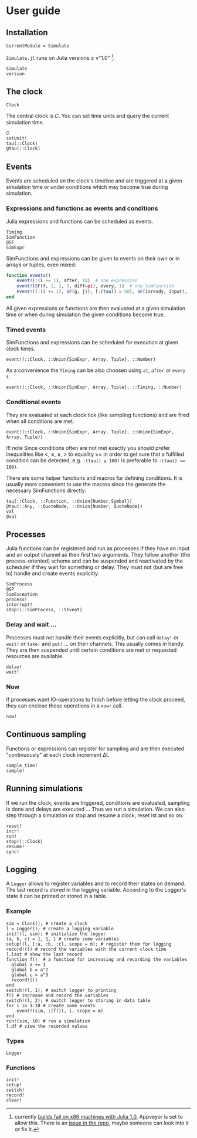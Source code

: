 # User guide

## Installation

```@meta
CurrentModule = Simulate
```

`Simulate.jl` runs on Julia versions ≥ v"1.0" [^1].

```@docs
Simulate
version
```

## The clock

```@docs
Clock
```

The central clock  is 𝐶. You can set time units and query the current simulation time.

```@docs
𝐶
setUnit!
tau(::Clock)
@tau(::Clock)
```

## Events

Events are scheduled on the clock's timeline and are triggered at a given simulation time or under conditions which may become true during simulation.

### Expressions and functions as events and conditions

Julia expressions and functions can be scheduled as events.

```@docs
Timing
SimFunction
@SF
SimExpr
```

SimFunctions and expressions can be given to events on their own or in arrays or tuples, even mixed:

```julia
function events()
    event!(:(i += 1), after, 10)  # one expression
    event!(SF(f, 1, 2, 3, diff=pi), every, 1)  # one SimFunction
    event!((:(i += 1), SF(g, j)), [:(tau() ≥ 50), SF(isready, input), :(a ≤ 10)]) # two SimExpr under three conditions
end
```

All given expressions or functions are then evaluated at a given simulation time or when during simulation the given conditions become true.

### Timed events

SimFunctions and expressions can be scheduled for execution at given clock times.

```@docs
event!(::Clock, ::Union{SimExpr, Array, Tuple}, ::Number)
```

As a convenience the `Timing` can be also choosen using `at`, `after` or `every` `t`.

```@docs
event!(::Clock, ::Union{SimExpr, Array, Tuple}, ::Timing, ::Number)
```

### Conditional events

They are evaluated at each clock tick (like sampling functions) and are fired when all conditions are met.

```@docs
event!(::Clock, ::Union{SimExpr, Array, Tuple}, ::Union{SimExpr, Array, Tuple})
```

!!! note
    Since conditions often are not met exactly you should prefer inequalities like <, ≤, ≥, > to equality == in order to get sure that a fulfilled condition can be detected, e.g. ``:(tau() ≥ 100)`` is preferable to ``:(tau() == 100)``.

There are some helper functions and macros for defining conditions. It is usually
more convenient to use the macros since the generate the necessary SimFunctions
directly:

```@docs
tau(::Clock, ::Function, ::Union{Number,Symbol})
@tau(::Any, ::QuoteNode, ::Union{Number, QuoteNode})
val
@val
```

## Processes

Julia functions can be registered and run as processes if they have an input and an output channel as their first two arguments. They follow another (the process-oriented) scheme and can be suspended and reactivated by the scheduler if they wait for something or delay. They must not (but are free to) handle and create events explicitly.

```@docs
SimProcess
@SP
SimException
process!
interrupt!
stop!(::SimProcess, ::SEvent)
```

### Delay and wait …

Processes must not handle their events explicitly, but can call `delay!` or `wait!` or `take!` and `put!` … on their channels. This usually comes in handy. They are then suspended until certain conditions are met or requested resources are available.

```@docs
delay!
wait!
```

### Now

If processes want IO-operations to finish before letting the clock proceed, they can enclose those operations in a `now!` call.

```@docs
now!
```

## Continuous sampling

Functions or expressions can register for sampling and are then executed "continuously" at each clock increment Δt.

```@docs
sample_time!
sample!
```

## Running simulations

If we run the clock, events are triggered, conditions are evaluated, sampling is done and delays are executed … Thus we run a simulation. We can also step through a simulation or stop and resume a clock, reset ist and so on.

```@docs
reset!
incr!
run!
stop!(::Clock)
resume!
sync!
```

## Logging

A `Logger` allows to register variables and to record their states on demand.
The last record is stored in the logging variable. According to the Logger's state it can be printed or stored in a table.

### Example

```@repl usage
sim = Clock(); # create a clock
l = Logger(); # create a logging variable
init!(l, sim); # initialize the logger
(a, b, c) = 1, 1, 1 # create some variables
setup!(l, [:a, :b, :c], scope = m); # register them for logging
record!(l) # record the variables with the current clock time
l.last # show the last record
function f()  # a function for increasing and recording the variables
  global a += 1
  global b = a^2
  global c = a^3
  record!(l)
end
switch!(l, 1); # switch logger to printing
f() # increase and record the variables
switch!(l, 2); # switch logger to storing in data table
for i in 1:10 # create some events
    event!(sim, :(f()), i, scope = m)
end
run!(sim, 10) # run a simulation
l.df # view the recorded values
```

### Types

```@docs
Logger
```

### Functions

```@docs
init!
setup!
switch!
record!
clear!
```

[^1]: currently [builds fail on x86 machines with Julia 1.0](https://ci.appveyor.com/project/pbayer/simulate-jl-ueug1/branch/master), Appveyor is set to allow this.
    There is an [issue in the repo](https://github.com/pbayer/Simulate.jl/issues/8), maybe someone can look into it or fix it.
